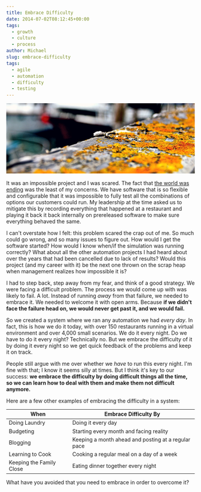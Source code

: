 ```yaml
---
title: Embrace Difficulty
date: 2014-07-02T08:12:45+00:00
tags:
  - growth
  - culture
  - process
author: Michael
slug: embrace-difficulty
tags:
  - agile
  - automation
  - difficulty
  - testing
---
```

<div class="full-width">
  <img src="/images/feature-embrace-difficulty.jpg" alt="Embrace Difficulty" />
</div>

It was an impossible project and I was scared. The fact that [the world was ending](/christmas-with-russians/) was the least of my concerns. We have software that is so flexible and configurable that it was impossible to fully test all the combinations of options our customers could run. My leadership at the time asked us to mitigate this by recording everything that happened at a restaurant and playing it back it back internally on prereleased software to make sure everything behaved the same.

I can't overstate how I felt: this problem scared the crap out of me. So much could go wrong, and so many issues to figure out. How would I get the software started? How would I know when/if the simulation was running correctly? What about all the other automation projects I had heard about over the years that had been cancelled due to lack of results? Would this project (and my career with it) be the next one thrown on the scrap heap when management realizes how impossible it is?

I had to step back, step away from my fear, and think of a good strategy. We were facing a difficult problem. The process we would come up with was likely to fail. A lot. Instead of running _away_ from that failure, we needed to embrace it. We needed to welcome it with open arms. Because **if we didn't face the failure head on, we would never get past it, and we would fail.**

So we created a system where we ran any automation we had _every day_. In fact, this is how we do it today, with over 150 restaurants running in a virtual environment and over 4,000 small scenarios. We do it every night. Do we have to do it every night? Technically no. But we embrace the difficulty of it by doing it every night so we get quick feedback of the problems and keep it on track.

People still argue with me over whether we _have_ to run this every night. I'm fine with that; I know it seems silly at times. But I think it's key to our success: **we embrace the difficulty by doing difficult things all the time, so we can learn how to deal with them and make them not difficult anymore.**

Here are a few other examples of embracing the difficulty in a system:

When | Embrace Difficulty By
-----|----------------------
Doing Laundry | Doing it every day
Budgeting | Starting every month and facing reality
Blogging | Keeping a month ahead and posting at a regular pace
Learning to Cook | Cooking a regular meal on a day of a week
Keeping the Family Close | Eating dinner together every night

What have you avoided that you need to embrace in order to overcome it?